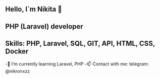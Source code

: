 ## Hello, I`m Nikita 👋
## PHP (Laravel) developer
## Skills: PHP, Laravel, SQL, GIT, API, HTML, CSS, Docker

-🌱 I’m currently learning Laravel, PHP
-📫 Сontact with me: telegram: @nikronxzz

